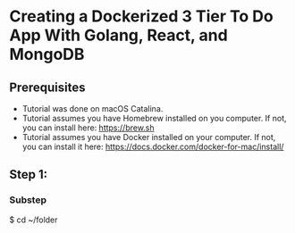 # Creating a Dockerized 3 Tier To Do App With Golang, React, and MongoDB

## Prerequisites
* Tutorial was done on macOS Catalina.
* Tutorial assumes you have Homebrew installed on you computer. If not, you can install here: https://brew.sh
* Tutorial assumes you have Docker installed on your computer. If not, you can install it here: https://docs.docker.com/docker-for-mac/install/

## Step 1:  

### Substep
$ cd ~/folder




















